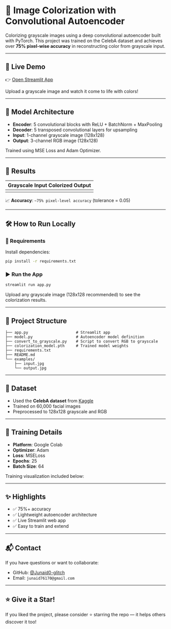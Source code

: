 # 🎨 Image Colorization with Convolutional Autoencoder

Colorizing grayscale images using a deep convolutional autoencoder built with PyTorch. This project was trained on the CelebA dataset and achieves over **75% pixel-wise accuracy** in reconstructing color from grayscale input.

---

## 🚀 Live Demo

👉 [Open Streamlit App](https://colorized-autoencoder-wpathkvbyapehdff6kpz2k.streamlit.app/)

Upload a grayscale image and watch it come to life with colors!

---

## 🧠 Model Architecture

- **Encoder**: 5 convolutional blocks with ReLU + BatchNorm + MaxPooling
- **Decoder**: 5 transposed convolutional layers for upsampling
- **Input**: 1-channel grayscale image (128x128)
- **Output**: 3-channel RGB image (128x128)

Trained using MSE Loss and Adam Optimizer.

---

## 🧪 Results

| Grayscale Input  Colorized Output |
|-----------------------------------|
|  |![Screenshot 2025-07-02 191417](https://github.com/user-attachments/assets/e0aaaea8-f4e4-4385-a59b-cd9929298808) |


📈 **Accuracy**: `~75% pixel-level accuracy` (tolerance = 0.05)

---

## 🛠️ How to Run Locally

### 🔧 Requirements

Install dependencies:

```bash
pip install -r requirements.txt
```

### ▶️ Run the App

```bash
streamlit run app.py
```

Upload any grayscale image (128x128 recommended) to see the colorization results.

---

## 🧾 Project Structure

```
├── app.py                     # Streamlit app
├── model.py                   # Autoencoder model definition
├── convert_to_grayscale.py    # Script to convert RGB to grayscale
├── colorization_model.pth     # Trained model weights
├── requirements.txt
├── README.md
└── examples/
    ├── input.jpg
    └── output.jpg
```

---

## 📁 Dataset

- Used the **CelebA dataset** from [Kaggle](https://www.kaggle.com/datasets/jessicali9530/celeba-dataset)
- Trained on 60,000 facial images
- Preprocessed to 128x128 grayscale and RGB

---

## 🧠 Training Details

- **Platform**: Google Colab
- **Optimizer**: Adam
- **Loss**: MSELoss
- **Epochs**: 25
- **Batch Size**: 64

Training visualization included below:

---

## ✨ Highlights

- ✅ 75%+ accuracy
- ✅ Lightweight autoencoder architecture
- ✅ Live Streamlit web app
- ✅ Easy to train and extend

---

## 📬 Contact

If you have questions or want to collaborate:

- GitHub: [@Junaid0-glitch](https://github.com/Junaid0-glitch)
- Email: `junaid76170@gmail.com`

---

## ⭐ Give it a Star!

If you liked the project, please consider ⭐ starring the repo — it helps others discover it too!
